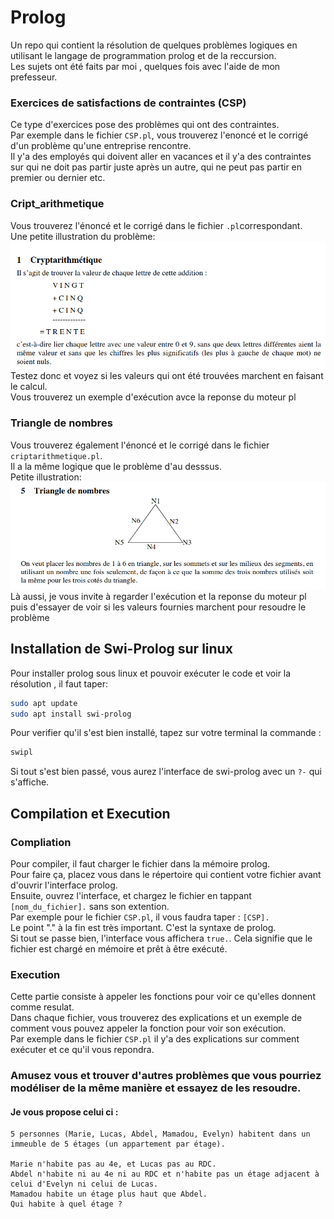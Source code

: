 # Prolog
Un repo qui contient la résolution de quelques problèmes logiques en utilisant le langage de programmation prolog et de la reccursion.  
Les sujets ont été faits par moi , quelques fois avec l'aide de mon prefesseur. 

### Exercices de satisfactions de contraintes (CSP)
Ce type d'exercices pose des problèmes qui ont des contraintes.  
Par exemple dans le fichier `CSP.pl`, vous trouverez l'enoncé et le corrigé d'un problème qu'une entreprise rencontre.  
Il y'a des employés qui doivent aller en vacances et il y'a des contraintes sur qui ne doit pas partir juste après un autre, qui ne peut pas partir en premier ou dernier etc.  

### Cript_arithmetique
Vous trouverez l'énoncé et le corrigé dans le fichier `.pl`correspondant.  
Une petite illustration du problème:  
<img src="images/arithmetique.png" alt="illustraion criptarithmetique">  
Testez donc et voyez si les valeurs qui ont été trouvées marchent en faisant le calcul.  
Vous trouverez un exemple d'exécution avce la reponse du moteur pl

### Triangle de nombres
Vous trouverez également l'énoncé et le corrigé dans le fichier `criptarithmetique.pl`.  
Il a la même logique que le problème d'au desssus.  
Petite illustration:
<img src="images/triangle_nombre.png" alt="illustration triangle de nombres">  
Là aussi, je vous invite à regarder l'exécution et la reponse du moteur pl puis d'essayer de voir si les valeurs fournies marchent pour resoudre le problème


## Installation de Swi-Prolog sur linux  
Pour installer prolog sous linux et pouvoir exécuter le code et voir la résolution , il faut taper:  
```bash
sudo apt update
sudo apt install swi-prolog
```
Pour verifier qu'il s'est bien installé, tapez sur votre terminal la commande :
``` bash
swipl
```  
Si tout s'est bien passé, vous aurez l'interface de swi-prolog avec un `?-` qui s'affiche. 

## Compilation et Execution  
### Compliation
Pour compiler, il faut charger le fichier dans la mémoire prolog.  
Pour faire ça, placez vous dans le répertoire qui contient votre fichier avant d'ouvrir l'interface prolog.  
Ensuite, ouvrez l'interface, et chargez le fichier en tappant `[nom_du_fichier].` sans son extention.  
Par exemple pour le fichier `CSP.pl`, il vous faudra taper : `[CSP].`  
Le point "." à la fin est très important. C'est la syntaxe de prolog.  
Si tout se passe bien, l'interface vous affichera `true.`. Cela signifie que le fichier est chargé en mémoire et prêt à être exécuté.

### Execution
Cette partie consiste à appeler les fonctions pour voir ce qu'elles donnent comme resulat.  
Dans chaque fichier, vous trouverez des explications et un exemple de comment vous pouvez appeler la fonction pour voir son exécution.   
Par exemple dans le fichier `CSP.pl` il y'a des explications sur comment exécuter et ce qu'il vous repondra.


### Amusez vous et trouver d'autres problèmes que vous pourriez modéliser de la même manière et essayez de les resoudre. 

#### Je vous propose celui ci : 

    5 personnes (Marie, Lucas, Abdel, Mamadou, Evelyn) habitent dans un immeuble de 5 étages (un appartement par étage).  

    Marie n'habite pas au 4e, et Lucas pas au RDC.  
    Abdel n'habite ni au 4e ni au RDC et n'habite pas un étage adjacent à celui d'Evelyn ni celui de Lucas.  
    Mamadou habite un étage plus haut que Abdel.
    Qui habite à quel étage ? 




